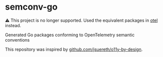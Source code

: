 # semconv-go

⚠️ This project is no longer supported. Used the equivalent packages in [otel](https://pkg.go.dev/go.opentelemetry.io/otel/semconv) instead.

Generated Go packages conforming to OpenTelemetry semantic conventions

This repository was inspired by [github.com/jsuereth/o11y-by-design](https://github.com/jsuereth/o11y-by-design).
